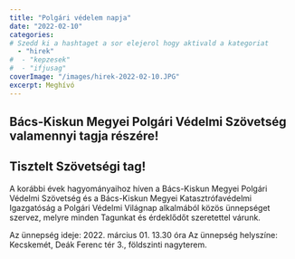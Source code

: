 ```yaml
---
title: "Polgári védelem napja"
date: "2022-02-10"
categories:
# Szedd ki a hashtaget a sor elejerol hogy aktivald a kategoriat
  - "hirek"
#  - "kepzesek"
#  - "ifjusag"
coverImage: "/images/hirek-2022-02-10.JPG"
excerpt: Meghívó
---
```


## Bács-Kiskun Megyei Polgári Védelmi Szövetség valamennyi tagja részére!


## Tisztelt Szövetségi tag!

A korábbi évek hagyományaihoz híven a Bács-Kiskun Megyei Polgári Védelmi Szövetség és
a Bács-Kiskun Megyei Katasztrófavédelmi Igazgatóság a Polgári Védelmi Világnap
alkalmából közös ünnepséget szervez, melyre minden Tagunkat és érdeklődőt szeretettel
várunk.  

Az ünnepség ideje: 2022. március 01. 13.30 óra
Az ünnepség helyszíne: Kecskemét, Deák Ferenc tér 3., földszinti nagyterem.
